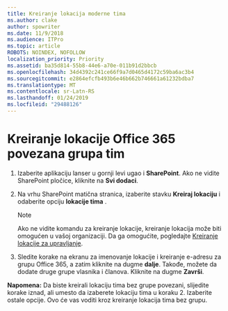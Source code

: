 ```yaml
---
title: Kreiranje lokacija moderne tima
ms.author: clake
author: spowriter
ms.date: 11/9/2018
ms.audience: ITPro
ms.topic: article
ROBOTS: NOINDEX, NOFOLLOW
localization_priority: Priority
ms.assetid: ba35d814-55b8-44e6-a70e-011b91d2bbcb
ms.openlocfilehash: 34d4392c241ce66f9a7d0465d4172c59ba6ac3b4
ms.sourcegitcommit: e2864efcfb493b6e46b662b746661a61232bdba7
ms.translationtype: MT
ms.contentlocale: sr-Latn-RS
ms.lasthandoff: 01/24/2019
ms.locfileid: "29488126"
---
```

# <a name="create-an-office-365-group-connected-team-site"></a>Kreiranje lokacije Office 365 povezana grupa tim

1. Izaberite aplikaciju lanser u gornji levi ugao i **SharePoint**. Ako ne vidite SharePoint pločice, kliknite na **Svi dodaci**.
    
2. Na vrhu SharePoint matična stranica, izaberite stavku **Kreiraj lokaciju** i odaberite opciju **lokacije tima** . 
    
    > [!NOTE]
    > Ako ne vidite komandu za kreiranje lokacije, kreiranje lokacija može biti omogućen u vašoj organizaciji. Da ga omogućite, pogledajte [Kreiranje lokacije za upravljanje](https://go.microsoft.com/fwlink/?linkid=2009644). 
  
3. Sledite korake na ekranu za imenovanje lokacije i kreiranje e-adresu za grupu Office 365, a zatim kliknite na dugme **dalje**. Takođe, možete da dodate druge grupe vlasnika i članova. Kliknite na dugme **Završi**.
  
 **Napomena:** Da biste kreirali lokaciju tima bez grupe povezani, slijedite korake iznad, ali umesto da izaberete lokaciju tima u koraku 2. Izaberite ostale opcije. Ovo će vas voditi kroz kreiranje lokacija tima bez grupu. 
    

